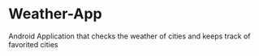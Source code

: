 # Weather-App
Android Application that checks the weather of cities and keeps track of favorited cities
